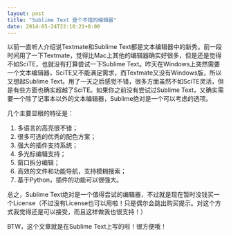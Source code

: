 ```yaml
---
layout: post
title: "Sublime Text 是个不错的编辑器"
date: 2014-05-24T22:10:21+8:00
---
```


以前一直听人介绍说Textmate和Sublime Text都是文本编辑器中的新秀。前一段时间用了一下Textmate，觉得比Mac上其他的编辑器确实好很多，但是还是觉得不如SciTE，也就没有打算尝试一下Sublime Text。昨天在Windows上突然需要一个文本编辑器，SciTE又不能满足需求，而Textmate又没有Windows版，所以又想起Sublime Text。用了一天之后感觉不错，很多方面虽然不如SciTE灵活，但是有些方面也确实超越了SciTE。如果你之前没有尝试过Sublime Text，又确实需要一个除了记事本以外的文本编辑器，Sublime绝对是一个可以考虑的选项。

几个主要显眼的特征是：

1. 多语言的高亮很不错；
2. 很多可选的优秀的配色方案；
3. 强大的插件支持系统；
4. 多光标编辑支持；
5. 窗口拆分编辑；
6. 高效的文件和功能导航，支持模糊搜索；
7. 基于Python，插件的功能可以很强大。

总之，Sublime Text绝对是一个值得尝试的编辑器，不过就是现在暂时没钱买一个License（不过没有License也可以用啦！只是偶尔会跳出购买提示。对这个方式我觉得还是可以接受，而且这样做我也很支持！）

BTW，这个文章就是在Sublime Text上写的啦！很方便哦！
